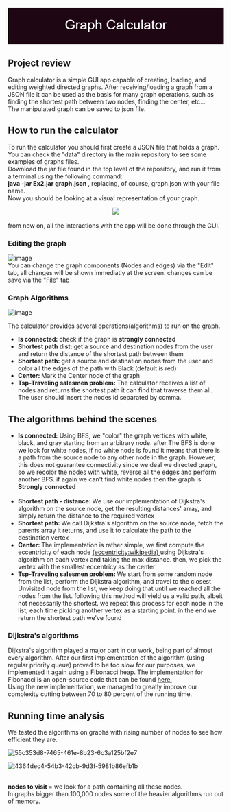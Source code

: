 <p align = "center"><img src = "https://github.com/noamv2/Directed-Graphs/blob/master/pics/Graph_Calculator%20(1).png">  </p>
<p>
<h2>  Project review</h2>
Graph calculator is a simple GUI app capable of creating, loading, and editing weighted directed graphs. After receiving/loading a graph from a JSON file it can be used as the basis for many graph operations, such as finding the shortest path between two nodes, finding the center, etc...<br>
The manipulated graph can be saved to json file.
</p>
<h2> How to run the calculator</h2>

<p>
To run the calculator you should first create a JSON file that holds a graph. You can check the "data" directory in the main repository to see some examples of graphs files.<br>
Download the jar file found in the top level of the repository, and run it from a terminal using the following command:<br><strong> java -jar Ex2.jar graph.json </strong>, replacing, of course, graph.json with your file name.<br>  
Now you should be looking at a visual representation of your graph.
  
<p align = "center"> <img src = "https://user-images.githubusercontent.com/74304423/145209052-ac8e5f0a-3205-4bb5-80eb-dc56a32618e1.jpg"> </p>
from now on, all the interactions with the app will be done through the GUI.
</p>

<h3>Editing the graph</h3>

![image](https://user-images.githubusercontent.com/74304423/145213867-65247f39-aa98-463a-8203-e546787c2710.png)
<br>
You can change the graph components (Nodes and edges) via the "Edit" tab, all changes will be shown immediatly at the screen.
changes can be save via the "File" tab

<h3>Graph Algorithms</h3>

  ![image](https://user-images.githubusercontent.com/74304423/145225953-fe86dfe1-3990-4652-b1d0-5e9c17a0e78e.png)

  
The calculator provides several operations(algorithms) to run on the graph.

<ul>
  <li><strong>Is connected: </strong> check if the graph is <strong>strongly connected</strong></li>
 
  <li><strong>Shortest path dist: </strong>get a source and destination nodes from the user and return the distance of the shortest path between them</li>
  <li><strong>Shortest path: </strong>get a source and destination nodes from the user and color all the edges of the path with Black (default is red)</li>
  <li><strong>Center: </strong>Mark the Center node of the graph</li>
  <li><strong>Tsp-Traveling salesmen problem: </strong>The calculator receives a list of nodes and returns the shortest path it can find that traverse them all. The user should insert the nodes id separated by comma.</li>
</ul>

<h2>The algorithms behind the scenes</h2>
 
 <ul>
  <li> <strong> Is connected:</strong> Using BFS, we "color" the graph vertices with white, black, and gray starting from an arbitrary node. after The BFS is done we look for white nodes, if no white node is found it means that there is a path from the source node to any other node in the graph. However, this does not guarantee connectivity since we deal we directed graph, so we recolor the nodes with white, reverse all the edges and perform another BFS. 
if again we can't find white nodes then the graph is <strong>Strongly connected</strong>  </li>
  <br>
  <li> <strong>Shortest path - distance: </strong> We use our implementation of Dijkstra's algorithm on the source node, get the resulting distances' array, and simply return the distance to the required vertex </li>
  <li> <strong>Shortest path: </strong>We call Dijkstra's algorithm on the source node, fetch the parents array it returns, and use it to calculate the path to the destination vertex </li>
  <li> <strong> Center: </strong>The implementation is rather simple, we first compute the eccentricity of each node <a href="https://en.wikipedia.org/wiki/Distance_(graph_theory)">(eccentricity:wikipedia) </a> using Dijkstra's algorithm on each vertex and taking the max distance. then, we  pick the vertex with the smallest eccentricy as the center</li>
  
  <li> <strong> Tsp-Traveling salesmen problem: </strong> We start from some random node from the list, perform the Dijkstra algorithm, and travel to the closest Unvisited node from the list, we keep doing that until we reached all the nodes from the list. following this method will yield us a valid path, albeit not necessarily the shortest. we repeat this process for each node in the list, each time picking another vertex as a starting point. in the end we return the shortest path we've found</li>  
</ul>

<h3>Dijkstra's algorithms </h3>
<p> 
 Dijkstra's algorithm played a major part in our work, being part of almost every algorithm. After our first implementation of the algorithm (using regular priority queue) proved to be too slow for our purposes, we implemented it again using a Fibonacci heap. The implementation for Fibonacci is an open-source code that can be found <a href = "https://keithschwarz.com/interesting/code/?dir=fibonacci-heap">here. </a> 
  <br>
  Using the new implementation, we managed to greatly improve our complexity cutting between 70 to 80 percent of the running time. 
  
  
</p>
<h2> Running time analysis </h2>
<p> 
  We tested the algorithms on graphs with rising number of nodes to see how efficient they are.
  
  ![55c353d8-7465-461e-8b23-6c3a125bf2e7](https://user-images.githubusercontent.com/74304423/145439095-71939c51-776a-4ead-aa85-dbd912be3c42.jpg)
  
  ![4364dec4-54b3-42cb-9d3f-5981b86efb1b](https://user-images.githubusercontent.com/74304423/145439795-a2047648-172f-433b-9f4e-556760e6f7c5.jpg)
  
  <br>
  <strong> nodes to visit </strong> = we look for a path containing all these nodes. <br>
  In graphs bigger than 100,000 nodes some of the heavier algorithms run out of memory. 
  
</p>


     

